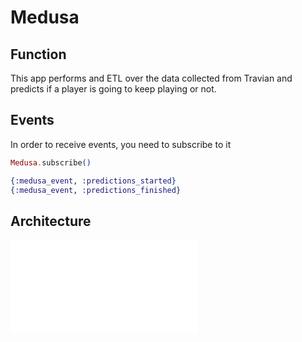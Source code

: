 # Medusa

## Function
This app performs and ETL over the data collected from Travian and predicts if a player is going to keep playing or not.

## Events
In order to receive events, you need to subscribe to it
```elixir
Medusa.subscribe()

{:medusa_event, :predictions_started}
{:medusa_event, :predictions_finished}
```


## Architecture

![Medusa arch](imgs/medusa_arch.pgn)
